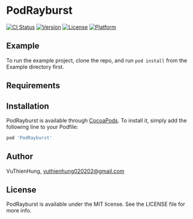 # PodRayburst

[![CI Status](https://img.shields.io/travis/VuThienHung/PodRayburst.svg?style=flat)](https://travis-ci.org/VuThienHung/PodRayburst)
[![Version](https://img.shields.io/cocoapods/v/PodRayburst.svg?style=flat)](https://cocoapods.org/pods/PodRayburst)
[![License](https://img.shields.io/cocoapods/l/PodRayburst.svg?style=flat)](https://cocoapods.org/pods/PodRayburst)
[![Platform](https://img.shields.io/cocoapods/p/PodRayburst.svg?style=flat)](https://cocoapods.org/pods/PodRayburst)

## Example

To run the example project, clone the repo, and run `pod install` from the Example directory first.

## Requirements

## Installation

PodRayburst is available through [CocoaPods](https://cocoapods.org). To install
it, simply add the following line to your Podfile:

```ruby
pod 'PodRayburst'
```

## Author

VuThienHung, vuthienhung020202@gmail.com

## License

PodRayburst is available under the MIT license. See the LICENSE file for more info.
